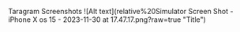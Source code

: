 Taragram Screenshots
![Alt text](relative%20Simulator Screen Shot - iPhone X os 15 - 2023-11-30 at 17.47.17.png?raw=true "Title")
